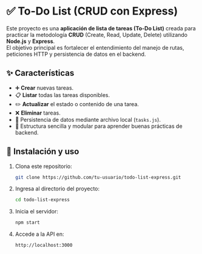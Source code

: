 # ✅ To-Do List (CRUD con Express)

Este proyecto es una **aplicación de lista de tareas (To-Do List)** creada para practicar la metodología **CRUD** (Create, Read, Update, Delete) utilizando **Node.js** y **Express**.  
El objetivo principal es fortalecer el entendimiento del manejo de rutas, peticiones HTTP y persistencia de datos en el backend.

## ✨ Características

- ➕ **Crear** nuevas tareas.  
- 📋 **Listar** todas las tareas disponibles.  
- ✏️ **Actualizar** el estado o contenido de una tarea.  
- ❌ **Eliminar** tareas.  
- 💾 Persistencia de datos mediante archivo local (`tasks.js`).  
- 🧩 Estructura sencilla y modular para aprender buenas prácticas de backend.

## 🚀 Instalación y uso

1. Clona este repositorio:
   ```bash
   git clone https://github.com/tu-usuario/todo-list-express.git
2. Ingresa al directorio del proyecto:
   ```bash
   cd todo-list-express
3. Inicia el servidor:
   ```bash
   npm start
4. Accede a la API en:
    ```bash
    http://localhost:3000
